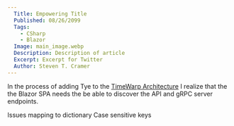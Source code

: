 ```yaml
---
  Title: Empowering Title
  Published: 08/26/2099
  Tags:
    - CSharp
    - Blazor
  Image: main_image.webp
  Description: Description of article
  Excerpt: Excerpt for Twitter
  Author: Steven T. Cramer
---
```


In the process of adding Tye to the [TimeWarp Architecture]() I realize that the the Blazor SPA needs the be able to discover the API and gRPC server endpoints.

Issues mapping to dictionary
Case sensitive keys
